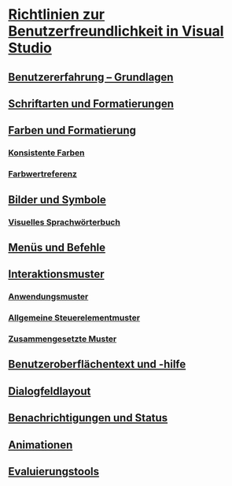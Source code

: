 # [Richtlinien zur Benutzerfreundlichkeit in Visual Studio](visual-studio-user-experience-guidelines.md)
## [Benutzererfahrung – Grundlagen](ux-essentials-for-visual-studio.md)
## [Schriftarten und Formatierungen](fonts-and-formatting-for-visual-studio.md)
## [Farben und Formatierung](colors-and-styling-for-visual-studio.md)
### [Konsistente Farben](shared-colors-for-visual-studio.md)
### [Farbwertreferenz](color-value-reference-for-visual-studio.md)
## [Bilder und Symbole](images-and-icons-for-visual-studio.md)
### [Visuelles Sprachwörterbuch](visual-language-dictionary-for-visual-studio.md)
## [Menüs und Befehle](menus-and-commands-for-visual-studio.md)
## [Interaktionsmuster](interaction-patterns-for-visual-studio.md)
### [Anwendungsmuster](application-patterns-for-visual-studio.md)
### [Allgemeine Steuerelementmuster](common-control-patterns-for-visual-studio.md)
### [Zusammengesetzte Muster](composite-patterns-for-visual-studio.md)
## [Benutzeroberflächentext und -hilfe](ui-text-and-help-for-visual-studio.md)
## [Dialogfeldlayout](layout-for-visual-studio.md)
## [Benachrichtigungen und Status](notifications-and-progress-for-visual-studio.md)
## [Animationen](animations-for-visual-studio.md)
## [Evaluierungstools](evaluation-tools-for-visual-studio.md)
